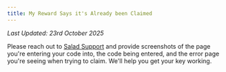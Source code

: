 ```yaml
---
title: My Reward Says it's Already been Claimed
---
```


_Last Updated: 23rd October 2025_

Please reach out to [Salad Support](/contact) and provide screenshots of the page you're entering your code into, the
code being entered, and the error page you're seeing when trying to claim. We'll help you get your key working.
